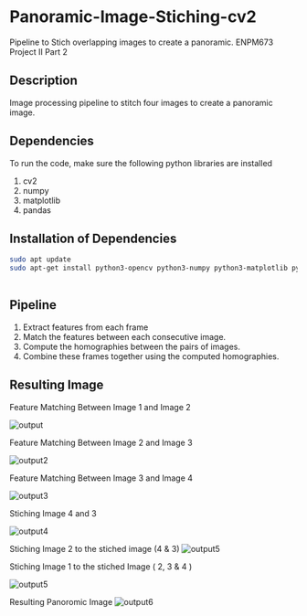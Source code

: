 # Panoramic-Image-Stiching-cv2
Pipeline to Stich overlapping images to create a panoramic. ENPM673 Project II Part 2

## Description
Image processing pipeline to stitch four images to create a panoramic image.

## Dependencies
To run the code, make sure the following python libraries are installed
1. cv2
2. numpy
3. matplotlib
4. pandas

## Installation of Dependencies 

```bash
sudo apt update
sudo apt-get install python3-opencv python3-numpy python3-matplotlib python3-pandas
  
```


## Pipeline
1. Extract features from each frame
2. Match the features between each consecutive image.
3. Compute the homographies between the pairs of images.
4. Combine these frames together using the computed homographies.


## Resulting Image

Feature Matching Between Image 1 and Image 2

![output](https://github.com/user-attachments/assets/a2b7764d-ce6c-4074-ba28-97c181dcb828)

Feature Matching Between Image 2 and Image 3

![output2](https://github.com/user-attachments/assets/1a213d8d-c66f-430e-bf4d-abd0036bcae7)


Feature Matching Between Image 3 and Image 4

![output3](https://github.com/user-attachments/assets/e59c52cb-bb06-42e4-9a05-82b61b77e087)



Stiching Image 4 and 3 

![output4](https://github.com/user-attachments/assets/9be22790-314f-403c-8b47-2e2bbfa74e8b)


Stiching Image 2 to the stiched image (4 & 3) 
![output5](https://github.com/user-attachments/assets/8c4ec183-070a-464e-b288-b2d32ecee1a8)

Stiching Image 1 to the stiched Image ( 2, 3 & 4 )

![output5](https://github.com/user-attachments/assets/78e67569-0486-4739-aa93-b1b26b0f9247)

Resulting Panoromic Image 
![output6](https://github.com/user-attachments/assets/788836db-ec31-4c49-bec3-a50bf13f9a13)
